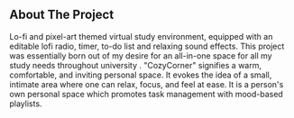 ## About The Project
Lo-fi and pixel-art themed virtual study environment, equipped with an editable lofi radio, timer, to-do list and relaxing sound effects. This project was essentially born out of 
my desire for an all-in-one space for all my study needs throughout university .
"CozyCorner" signifies a warm, comfortable, and inviting personal space. It evokes the idea of a small, intimate area where one can relax, focus, and feel at ease.
It is a person's own personal space which promotes task management with mood-based playlists.
